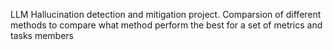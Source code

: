 LLM Hallucination detection and mitigation project.
Comparsion of different methods to compare what method perform the best for a set of metrics and tasks
members
